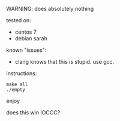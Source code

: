 WARNING: does absolutely nothing

tested on:
	
* centos 7
* debian sarah

known "issues":
* clang knows that this is stupid. use gcc.

instructions:

	make all
	./empty

enjoy

does this win IOCCC?
